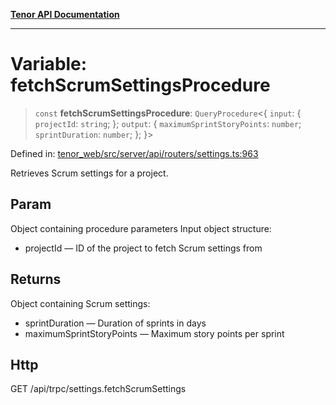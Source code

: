 [**Tenor API Documentation**](../../README.md)

***

# Variable: fetchScrumSettingsProcedure

> `const` **fetchScrumSettingsProcedure**: `QueryProcedure`\<\{ `input`: \{ `projectId`: `string`; \}; `output`: \{ `maximumSprintStoryPoints`: `number`; `sprintDuration`: `number`; \}; \}\>

Defined in: [tenor\_web/src/server/api/routers/settings.ts:963](https://github.com/Apantli/Tenor/blob/551fcec623199ab0ac9668d926e7d67c9012d18e/tenor_web/src/server/api/routers/settings.ts#L963)

Retrieves Scrum settings for a project.

## Param

Object containing procedure parameters
Input object structure:
- projectId — ID of the project to fetch Scrum settings from

## Returns

Object containing Scrum settings:
- sprintDuration — Duration of sprints in days
- maximumSprintStoryPoints — Maximum story points per sprint

## Http

GET /api/trpc/settings.fetchScrumSettings

